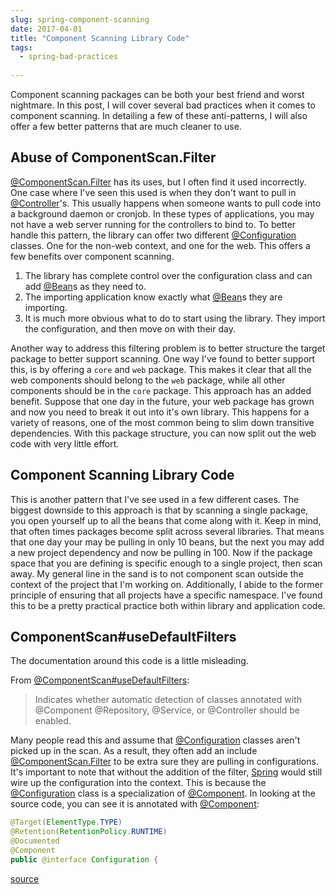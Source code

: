 ```yaml
---
slug: spring-component-scanning
date: 2017-04-01
title: "Component Scanning Library Code"
tags:
  - spring-bad-practices
  
---
```


Component scanning packages can be both your best friend and worst nightmare.
In this post, I will cover several bad practices when it comes to component scanning.
In detailing a few of these anti-patterns, I will also offer a few better patterns that are much cleaner to use.

<!--more-->

## Abuse of ComponentScan.Filter

[@ComponentScan.Filter] has its uses, but I often find it used incorrectly.
One case where I've seen this used is when they don't want to pull in [@Controller]'s.
This usually happens when someone wants to pull code into a background daemon or cronjob.
In these types of applications, you may not have a web server running for the controllers to bind to.
To better handle this pattern, the library can offer two different [@Configuration] classes.
One for the non-web context, and one for the web.
This offers a few benefits over component scanning.

1. The library has complete control over the configuration class and can add [@Bean]s as they need to.
2. The importing application know exactly what [@Bean]s they are importing.
3. It is much more obvious what to do to start using the library. They import the configuration, and then move on with their day.

Another way to address this filtering problem is to better structure the target package to better support scanning.
One way I've found to better support this, is by offering a ```core``` and ```web``` package.
This makes it clear that all the web components should belong to the ```web``` package, while all other components should be in the ```core``` package.
This approach has an added benefit.
Suppose that one day in the future, your web package has grown and now you need to break it out into it's own library.
This happens for a variety of reasons, one of the most common being to slim down transitive dependencies.
With this package structure, you can now split out the web code with very little effort. 


## Component Scanning Library Code

This is another pattern that I've see used in a few different cases.
The biggest downside to this approach is that by scanning a single package, you open yourself up to all the beans that come along with it.
Keep in mind, that often times packages become split across several libraries.
That means that one day your may be pulling in only 10 beans, but the next you may add a new project dependency and now be pulling in 100.
Now if the package space that you are defining is specific enough to a single project, then scan away.
My general line in the sand is to not component scan outside the context of the project that I'm working on.
Additionally, I abide to the former principle of ensuring that all projects have a specific namespace.
I've found this to be a pretty practical practice both within library and application code.


## ComponentScan#useDefaultFilters

The documentation around this code is a little misleading.

From [@ComponentScan#useDefaultFilters]:

> Indicates whether automatic detection of classes annotated with @Component @Repository, @Service, or @Controller should be enabled.

Many people read this and assume that [@Configuration] classes aren't picked up in the scan.
As a result, they often add an include [@ComponentScan.Filter] to be extra sure they are pulling in configurations.
It's important to note that without the addition of the filter, [Spring] would still wire up the configuration into the context.
This is because the [@Configuration] class is a specialization of [@Component].
In looking at the source code, you can see it is annotated with [@Component]:

```java
@Target(ElementType.TYPE)
@Retention(RetentionPolicy.RUNTIME)
@Documented
@Component
public @interface Configuration {
```

[source](https://github.com/spring-projects/spring-framework/blob/master/spring-context/src/main/java/org/springframework/context/annotation/Configuration.java#L404)


[Spring]: https://spring.io/
[@Component]: http://docs.spring.io/spring-framework/docs/current/javadoc-api/org/springframework/stereotype/Component.html
[@Configuration]: http://docs.spring.io/spring-framework/docs/current/javadoc-api/org/springframework/context/annotation/Configuration.html
[@Import]: http://docs.spring.io/spring-framework/docs/current/javadoc-api/org/springframework/context/annotation/Import.html
[@Controller]: https://docs.spring.io/spring/docs/current/javadoc-api/org/springframework/stereotype/Controller.html
[@Bean]: http://docs.spring.io/spring-framework/docs/current/javadoc-api/org/springframework/context/annotation/Bean.html
[@ComponentScan.Filter]: http://docs.spring.io/spring/docs/current/javadoc-api/org/springframework/context/annotation/ComponentScan.Filter.html
[@ComponentScan#useDefaultFilters]: http://docs.spring.io/spring/docs/current/javadoc-api/org/springframework/context/annotation/ComponentScan.html#useDefaultFilters--
